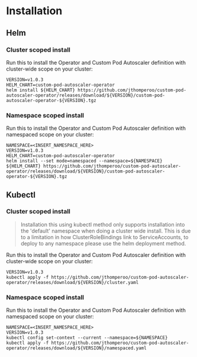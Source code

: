 # Installation

## Helm

### Cluster scoped install
Run this to install the Operator and Custom Pod Autoscaler definition with
cluster-wide scope on your cluster:

```
VERSION=v1.0.3
HELM_CHART=custom-pod-autoscaler-operator
helm install ${HELM_CHART} https://github.com/jthomperoo/custom-pod-autoscaler-operator/releases/download/${VERSION}/custom-pod-autoscaler-operator-${VERSION}.tgz
```

### Namespace scoped install
Run this to install the Operator and Custom Pod Autoscaler definition with
namespaced scope on your cluster:

```
NAMESPACE=<INSERT_NAMESPACE_HERE>
VERSION=v1.0.3
HELM_CHART=custom-pod-autoscaler-operator
helm install --set mode=namespaced --namespace=${NAMESPACE}  ${HELM_CHART} https://github.com/jthomperoo/custom-pod-autoscaler-operator/releases/download/${VERSION}/custom-pod-autoscaler-operator-${VERSION}.tgz
```

## Kubectl

### Cluster scoped install

> Installation this using kubectl method only supports installation into the
> 'default' namespace when doing a cluster wide install.
> This is due to a limitation in how ClusterRoleBindings link to
> ServiceAccounts, to deploy to any namespace please use the helm deployment
> method.

Run this to install the Operator and Custom Pod Autoscaler definition with
cluster-wide scope on your cluster:

```
VERSION=v1.0.3
kubectl apply -f https://github.com/jthomperoo/custom-pod-autoscaler-operator/releases/download/${VERSION}/cluster.yaml
```

### Namespace scoped install
Run this to install the Operator and Custom Pod Autoscaler definition with
namespaced scope on your cluster:

```
NAMESPACE=<INSERT_NAMESPACE_HERE>
VERSION=v1.0.3
kubectl config set-context --current --namespace=${NAMESPACE}
kubectl apply -f https://github.com/jthomperoo/custom-pod-autoscaler-operator/releases/download/${VERSION}/namespaced.yaml
```
